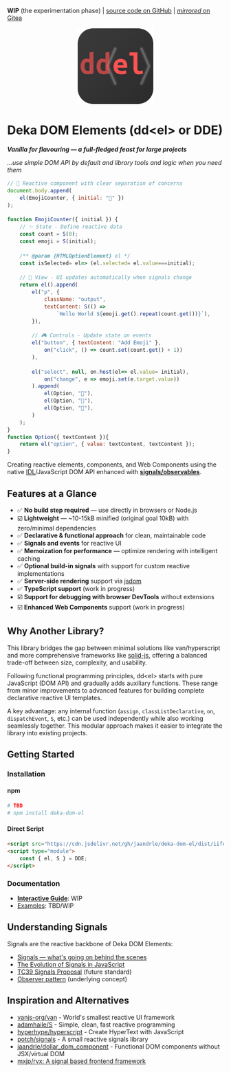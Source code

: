**WIP** (the experimentation phase)
| [source code on GitHub](https://github.com/jaandrle/deka-dom-el)
| [*mirrored* on Gitea](https://gitea.jaandrle.cz/jaandrle/deka-dom-el)

<p align="center">
	<img src="docs/assets/logo.svg" alt="Deka DOM Elements Logo" width="180" height="180">
</p>

# Deka DOM Elements (dd\<el\> or DDE)

***Vanilla for flavouring — a full-fledged feast for large projects***

*…use simple DOM API by default and library tools and logic when you need them*

```javascript
// 🌟 Reactive component with clear separation of concerns
document.body.append(
	el(EmojiCounter, { initial: "🚀" })
);

function EmojiCounter({ initial }) {
	// ✨ State - Define reactive data
	const count = S(0);
	const emoji = S(initial);

	/** @param {HTMLOptionElement} el */
	const isSelected= el=> (el.selected= el.value===initial);

	// 🔄 View - UI updates automatically when signals change
	return el().append(
		el("p", {
			className: "output",
			textContent: S(() =>
				`Hello World ${emoji.get().repeat(count.get())}`),
		}),

		// 🎮 Controls - Update state on events
		el("button", { textContent: "Add Emoji" },
			on("click", () => count.set(count.get() + 1))
		),

		el("select", null, on.host(el=> el.value= initial),
			on("change", e => emoji.set(e.target.value))
		).append(
			el(Option, "🎉"),
			el(Option, "🚀"),
			el(Option, "💖"),
		)
	);
}
function Option({ textContent }){
	return el("option", { value: textContent, textContent });
}
```

Creating reactive elements, components, and Web Components using the native
[IDL](https://developer.mozilla.org/en-US/docs/Glossary/IDL)/JavaScript DOM API enhanced with
[**signals/observables**](#understanding-signals).

## Features at a Glance

- ✅ **No build step required** — use directly in browsers or Node.js
- ☑️ **Lightweight** — ~10-15kB minified (original goal 10kB) with zero/minimal dependencies
- ✅ **Declarative & functional approach** for clean, maintainable code
- ✅ **Signals and events** for reactive UI
- ✅ **Memoization for performance** — optimize rendering with intelligent caching
- ✅ **Optional build-in signals** with support for custom reactive implementations
- ✅ **Server-side rendering** support via [jsdom](https://github.com/jsdom/jsdom)
- ✅ **TypeScript support** (work in progress)
- ☑️ **Support for debugging with browser DevTools** without extensions
- ☑️ **Enhanced Web Components** support (work in progress)

## Why Another Library?

This library bridges the gap between minimal solutions like van/hyperscript and more comprehensive frameworks like
[solid-js](https://github.com/solidjs/solid), offering a balanced trade-off between size, complexity, and usability.

Following functional programming principles, dd\<el\> starts with pure JavaScript (DOM API) and gradually adds
auxiliary functions. These range from minor improvements to advanced features for building complete declarative
reactive UI templates.

A key advantage: any internal function (`assign`, `classListDeclarative`, `on`, `dispatchEvent`, `S`, etc.) can be used
independently while also working seamlessly together. This modular approach makes it easier to integrate the library
into existing projects.

## Getting Started

### Installation

#### npm
```bash
# TBD
# npm install deka-dom-el
```

#### Direct Script
```html
<script src="https://cdn.jsdelivr.net/gh/jaandrle/deka-dom-el/dist/iife-with-signals.min.js"></script>
<script type="module">
	const { el, S } = DDE;
</script>
```

### Documentation

- [**Interactive Guide**](https://jaandrle.github.io/deka-dom-el): WIP
- [Examples](./examples/): TBD/WIP

## Understanding Signals

Signals are the reactive backbone of Deka DOM Elements:

- [Signals — what's going on behind the scenes](https://itnext.io/signals-whats-going-on-behind-the-scenes-ec858589ea63)
- [The Evolution of Signals in JavaScript](https://dev.to/this-is-learning/the-evolution-of-signals-in-javascript-8ob)
- [TC39 Signals Proposal](https://github.com/tc39/proposal-signals) (future standard)
- [Observer pattern](https://en.wikipedia.org/wiki/Observer_pattern) (underlying concept)

## Inspiration and Alternatives

- [vanjs-org/van](https://github.com/vanjs-org/van) - World's smallest reactive UI framework
- [adamhaile/S](https://github.com/adamhaile/S) - Simple, clean, fast reactive programming
- [hyperhype/hyperscript](https://github.com/hyperhype/hyperscript) - Create HyperText with JavaScript
- [potch/signals](https://github.com/potch/signals) - A small reactive signals library
- [jaandrle/dollar_dom_component](https://github.com/jaandrle/dollar_dom_component) -
	Functional DOM components without JSX/virtual DOM
- [mxjp/rvx: A signal based frontend framework](https://github.com/mxjp/rvx)
